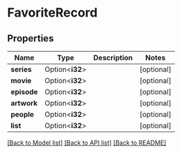 # FavoriteRecord

## Properties

Name | Type | Description | Notes
------------ | ------------- | ------------- | -------------
**series** | Option<**i32**> |  | [optional]
**movie** | Option<**i32**> |  | [optional]
**episode** | Option<**i32**> |  | [optional]
**artwork** | Option<**i32**> |  | [optional]
**people** | Option<**i32**> |  | [optional]
**list** | Option<**i32**> |  | [optional]

[[Back to Model list]](../README.md#documentation-for-models) [[Back to API list]](../README.md#documentation-for-api-endpoints) [[Back to README]](../README.md)


